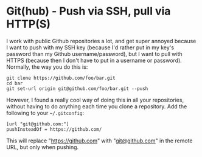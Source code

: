 # Git(hub) - Push via SSH, pull via HTTP(S)

I work with public Github repositories a lot, and get super annoyed because I want to push with my SSH key (because I'd rather put in my key's password than my Github username/password), but I want to pull with HTTPS (because then I don't have to put in a username or password). Normally, the way you do this is:

	git clone https://github.com/foo/bar.git
	cd bar
	git set-url origin git@github.com/foo/bar.git --push

However, I found a really cool way of doing this in all your repositories, without having to do anything each time you clone a repository. Add the following to your `~/.gitconfig`:

	[url "git@github.com:"]
	pushInsteadOf = https://github.com/

This will replace "https://github.com" with "git@github.com" in the remote URL, but only when pushing.

